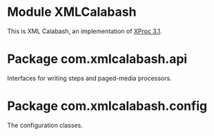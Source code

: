 # Module XMLCalabash

This is XML Calabash, an implementation of [XProc 3.1](https://xproc.org/).

# Package com.xmlcalabash.api

Interfaces for writing steps and paged-media processors.

# Package com.xmlcalabash.config

The configuration classes.


